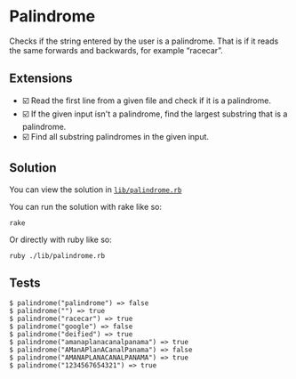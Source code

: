 # Palindrome

Checks if the string entered by the user is a palindrome. That is if it reads the same forwards and backwards, for example “racecar”.

## Extensions

- :ballot_box_with_check: Read the first line from a given file and check if it is a palindrome.
- :ballot_box_with_check: If the given input isn't a palindrome, find the largest substring that is
  a palindrome.
- :ballot_box_with_check: Find all substring palindromes in the given input.

## Solution

You can view the solution in
[`lib/palindrome.rb`](https://github.com/jbranchaud/ruby-projects/blob/master/text/palindrome/lib/palindrome.rb)

You can run the solution with rake like so:

    rake

Or directly with ruby like so:

    ruby ./lib/palindrome.rb

## Tests

    $ palindrome("palindrome") => false
    $ palindrome("") => true
    $ palindrome("racecar") => true
    $ palindrome("google") => false
    $ palindrome("deified") => true
    $ palindrome("amanaplanacanalpanama") => true
    $ palindrome("AManAPlanACanalPanama") => false
    $ palindrome("AMANAPLANACANALPANAMA") => true
    $ palindrome("1234567654321") => true
